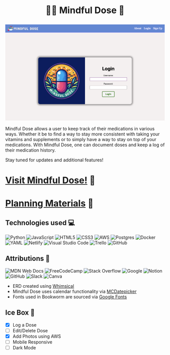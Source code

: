 # <p align="center">**🧘‍♀️ Mindful Dose 💊**</p>

![Alt text](main_app/static/images/login-shot.png)

Mindful Dose allows a user to keep track of their medications in various ways. Whether it be to find a way to stay more consistent with taking your vitamins and supplements or to simply have a way to stay on top of your medications. With Mindful Dose, one can document doses and keep a log of their medication history. 

Stay tuned for updates and additional features!

# [Visit Mindful Dose!](https://mindful-dose.fly.dev/) 📖

# [Planning Materials](https://trello.com/b/TnrAsNot/mindful-dose) 💭 
 
## Technologies used 💻
![Python](https://img.shields.io/badge/python-3670A0?style=for-the-badge&logo=python&logoColor=ffdd54) ![JavaScript](https://img.shields.io/badge/javascript-%23323330.svg?style=for-the-badge&logo=javascript&logoColor=%23F7DF1E) ![HTML5](https://img.shields.io/badge/html5-%23E34F26.svg?style=for-the-badge&logo=html5&logoColor=white) ![CSS3](https://img.shields.io/badge/css3-%231572B6.svg?style=for-the-badge&logo=css3&logoColor=white) ![AWS](https://img.shields.io/badge/AWS-%23FF9900.svg?style=for-the-badge&logo=amazon-aws&logoColor=white) ![Postgres](https://img.shields.io/badge/postgres-%23316192.svg?style=for-the-badge&logo=postgresql&logoColor=white) ![Docker](https://img.shields.io/badge/docker-%230db7ed.svg?style=for-the-badge&logo=docker&logoColor=white) ![YAML](https://img.shields.io/badge/yaml-%23ffffff.svg?style=for-the-badge&logo=yaml&logoColor=151515) ![Netlify](https://img.shields.io/badge/netlify-%23000000.svg?style=for-the-badge&logo=netlify&logoColor=#00C7B7) ![Visual Studio Code](https://img.shields.io/badge/Visual%20Studio%20Code-0078d7.svg?style=for-the-badge&logo=visual-studio-code&logoColor=white) ![Trello](https://img.shields.io/badge/Trello-%23026AA7.svg?style=for-the-badge&logo=Trello&logoColor=white) ![GitHub](https://img.shields.io/badge/github-%23121011.svg?style=for-the-badge&logo=github&logoColor=white) 


## Attributions 👏
![MDN Web Docs](https://img.shields.io/badge/MDN_Web_Docs-black?style=for-the-badge&logo=mdnwebdocs&logoColor=white) ![FreeCodeCamp](https://img.shields.io/badge/Freecodecamp-%23123.svg?&style=for-the-badge&logo=freecodecamp&logoColor=green) ![Stack Overflow](https://img.shields.io/badge/-Stackoverflow-FE7A16?style=for-the-badge&logo=stack-overflow&logoColor=white) ![Google](https://img.shields.io/badge/google-4285F4?style=for-the-badge&logo=google&logoColor=white) ![Notion](https://img.shields.io/badge/Notion-%23000000.svg?style=for-the-badge&logo=notion&logoColor=white) ![GitHub](https://img.shields.io/badge/github-%23121011.svg?style=for-the-badge&logo=github&logoColor=white) ![Slack](https://img.shields.io/badge/Slack-4A154B?style=for-the-badge&logo=slack&logoColor=white) ![Canva](https://img.shields.io/badge/Canva-%2300C4CC.svg?style=for-the-badge&logo=Canva&logoColor=white)

- ERD created using [Whimsical](https://whimsical.com/)
- Mindful Dose uses calendar functionality via [MCDatepicker](https://mcdatepicker.netlify.app/)
- Fonts used in Bookworm are sourced via [Google Fonts](https://fonts.google.com/)


## Ice Box 🧊

- [X] Log a Dose
- [ ] Edit/Delete Dose
- [X] Add Photos using AWS
- [ ] Mobile Responsive
- [ ] Dark Mode